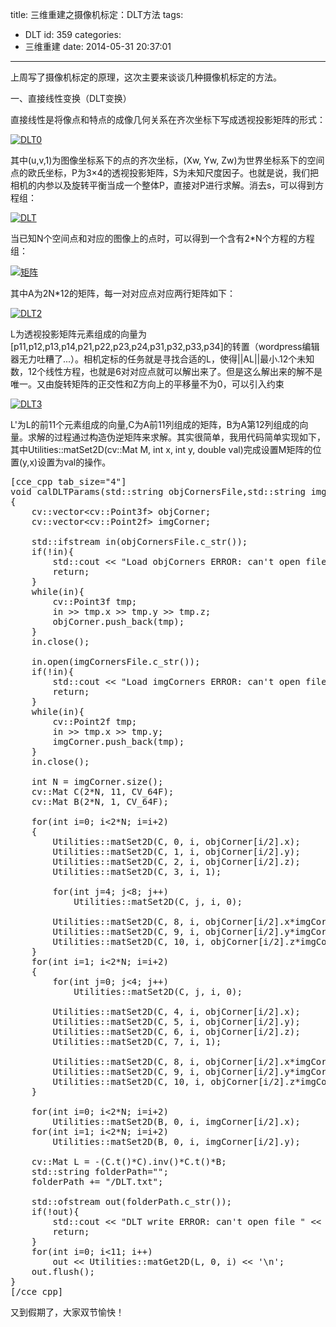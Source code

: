title: 三维重建之摄像机标定：DLT方法
tags:
  - DLT
id: 359
categories:
  - 三维重建
date: 2014-05-31 20:37:01
---

上周写了摄像机标定的原理，这次主要来谈谈几种摄像机标定的方法。

一、直接线性变换（DLT变换）

直接线性是将像点和特点的成像几何关系在齐次坐标下写成透视投影矩阵的形式：

[![DLT0](http://www.legendtkl.com/wp-content/uploads/2014/05/DLT0.png)](http://www.legendtkl.com/wp-content/uploads/2014/05/DLT0.png)

<!--more-->其中(u,v,1)为图像坐标系下的点的齐次坐标，(Xw, Yw, Zw)为世界坐标系下的空间点的欧氏坐标，P为3×4的透视投影矩阵，S为未知尺度因子。也就是说，我们把相机的内参以及旋转平衡当成一个整体P，直接对P进行求解。消去s，可以得到方程组：

[![DLT](http://www.legendtkl.com/wp-content/uploads/2014/05/DLT.png)](http://www.legendtkl.com/wp-content/uploads/2014/05/DLT.png)

当已知N个空间点和对应的图像上的点时，可以得到一个含有2*N个方程的方程组：

[![矩阵](http://www.legendtkl.com/wp-content/uploads/2014/05/矩阵.png)](http://www.legendtkl.com/wp-content/uploads/2014/05/矩阵.png)

其中A为2N*12的矩阵，每一对对应点对应两行矩阵如下：

[![DLT2](http://www.legendtkl.com/wp-content/uploads/2014/05/DLT2.png)](http://www.legendtkl.com/wp-content/uploads/2014/05/DLT2.png)

L为透视投影矩阵元素组成的向量为[p11,p12,p13,p14,p21,p22,p23,p24,p31,p32,p33,p34]的转置（wordpress编辑器无力吐糟了...）。相机定标的任务就是寻找合适的L，使得||AL||最小.12个未知数，12个线性方程，也就是6对对应点就可以解出来了。但是这么解出来的解不是唯一。又由旋转矩阵的正交性和Z方向上的平移量不为0，可以引入约束

[![DLT3](http://www.legendtkl.com/wp-content/uploads/2014/05/DLT3.png)](http://www.legendtkl.com/wp-content/uploads/2014/05/DLT3.png)

L'为L的前11个元素组成的向量,C为A前11列组成的矩阵，B为A第12列组成的向量。求解的过程通过构造伪逆矩阵来求解。其实很简单，我用代码简单实现如下，其中Utilities::matSet2D(cv::Mat M, int x, int y, double val)完成设置M矩阵的位置(y,x)设置为val的操作。
<pre>[cce_cpp tab_size="4"]
void calDLTParams(std::string objCornersFile,std::string imgCornersFile)
{
	cv::vector&lt;cv::Point3f&gt; objCorner;
	cv::vector&lt;cv::Point2f&gt; imgCorner; 

	std::ifstream in(objCornersFile.c_str());
	if(!in){
		std::cout &lt;&lt; "Load objCorners ERROR: can't open file " &lt;&lt; objCornersFile &lt;&lt; std::endl;
		return;
	}
	while(in){
		cv::Point3f tmp;
		in &gt;&gt; tmp.x &gt;&gt; tmp.y &gt;&gt; tmp.z;
		objCorner.push_back(tmp);
	}
	in.close();

	in.open(imgCornersFile.c_str());
	if(!in){
		std::cout &lt;&lt; "Load imgCorners ERROR: can't open file " &lt;&lt; imgCornersFile &lt;&lt; std::endl;
		return;
	}
	while(in){
		cv::Point2f tmp;
		in &gt;&gt; tmp.x &gt;&gt; tmp.y;
		imgCorner.push_back(tmp);
	}
	in.close();

	int N = imgCorner.size();
	cv::Mat C(2*N, 11, CV_64F);
	cv::Mat B(2*N, 1, CV_64F);

	for(int i=0; i&lt;2*N; i=i+2)
	{
		Utilities::matSet2D(C, 0, i, objCorner[i/2].x);
		Utilities::matSet2D(C, 1, i, objCorner[i/2].y);
		Utilities::matSet2D(C, 2, i, objCorner[i/2].z);
		Utilities::matSet2D(C, 3, i, 1);

		for(int j=4; j&lt;8; j++)
			Utilities::matSet2D(C, j, i, 0);

		Utilities::matSet2D(C, 8, i, objCorner[i/2].x*imgCorner[i/2].x);
		Utilities::matSet2D(C, 9, i, objCorner[i/2].y*imgCorner[i/2].x);
		Utilities::matSet2D(C, 10, i, objCorner[i/2].z*imgCorner[i/2].x);
	}
	for(int i=1; i&lt;2*N; i=i+2)
	{
		for(int j=0; j&lt;4; j++)
			Utilities::matSet2D(C, j, i, 0);

		Utilities::matSet2D(C, 4, i, objCorner[i/2].x);
		Utilities::matSet2D(C, 5, i, objCorner[i/2].y);
		Utilities::matSet2D(C, 6, i, objCorner[i/2].z);
		Utilities::matSet2D(C, 7, i, 1);

		Utilities::matSet2D(C, 8, i, objCorner[i/2].x*imgCorner[i/2].y);
		Utilities::matSet2D(C, 9, i, objCorner[i/2].y*imgCorner[i/2].y);
		Utilities::matSet2D(C, 10, i, objCorner[i/2].z*imgCorner[i/2].y);
	}

	for(int i=0; i&lt;2*N; i=i+2)
		Utilities::matSet2D(B, 0, i, imgCorner[i/2].x);
	for(int i=1; i&lt;2*N; i=i+2)
		Utilities::matSet2D(B, 0, i, imgCorner[i/2].y);

	cv::Mat L = -(C.t()*C).inv()*C.t()*B;
	std::string folderPath="";
	folderPath += "/DLT.txt";

	std::ofstream out(folderPath.c_str());
	if(!out){
		std::cout &lt;&lt; "DLT write ERROR: can't open file " &lt;&lt; folderPath &lt;&lt; std::endl;
		return;
	}
	for(int i=0; i&lt;11; i++)
		out &lt;&lt; Utilities::matGet2D(L, 0, i) &lt;&lt; '\n';
	out.flush();
}
[/cce_cpp]</pre>
又到假期了，大家双节愉快！

&nbsp;

&nbsp;